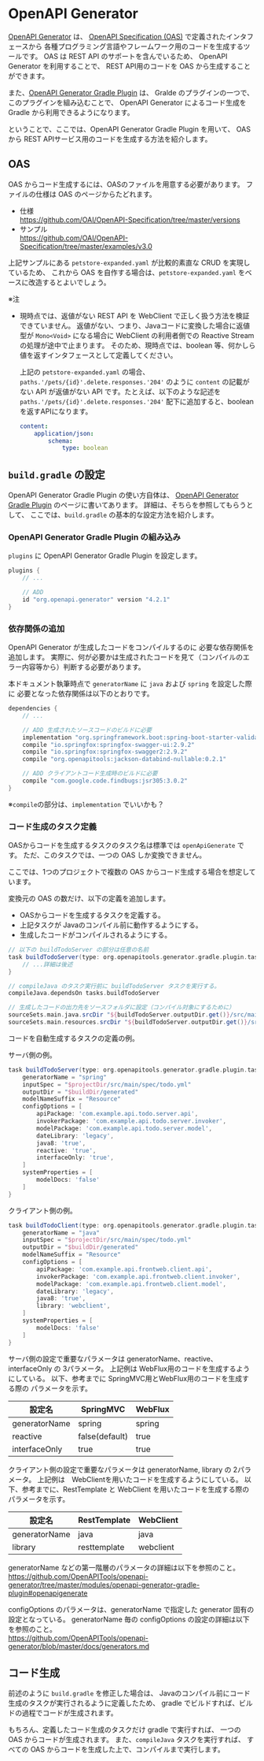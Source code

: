 OpenAPI Generator
===

[OpenAPI Generator](https://github.com/OpenAPITools/openapi-generator) は、
[OpenAPI Specification (OAS)](https://github.com/OAI/OpenAPI-Specification)
で定義されたインタフェースから
各種プログラミング言語やフレームワーク用のコードを生成するツールです。
OAS は REST API のサポートを含んでいるため、
OpenAPI Generator を利用することで、
REST API用のコードを OAS から生成することができます。

また、[OpenAPI Generator Gradle Plugin](https://github.com/OpenAPITools/openapi-generator/tree/master/modules/openapi-generator-gradle-plugin) は、
Gralde のプラグインの一つで、このプラグインを組み込むことで、
OpenAPI Generator によるコード生成を Gradle から利用できるようになります。

ということで、ここでは、OpenAPI Generator Gradle Plugin を用いて、
OAS から REST APIサービス用のコードを生成する方法を紹介します。

## OAS

OAS からコード生成するには、OASのファイルを用意する必要があります。
ファイルの仕様は OAS のページからたどれます。

- 仕様  
	https://github.com/OAI/OpenAPI-Specification/tree/master/versions
- サンプル  
	https://github.com/OAI/OpenAPI-Specification/tree/master/examples/v3.0

上記サンプルにある `petstore-expanded.yaml` が比較的素直な CRUD を実現しているため、
これから OAS を自作する場合は、`petstore-expanded.yaml` をベースに改造するとよいでしょう。

※注  
- 現時点では、返値がない REST API を WebClient で正しく扱う方法を検証できていません。
	返値がない、つまり、Javaコードに変換した場合に返値型が `Mono<Void>` になる場合に
	WebClient の利用者側での Reactive Stream の処理が途中で止まります。
	そのため、現時点では、boolean 等、何かしら値を返すインタフェースとして定義してください。  
	  
	上記の `petstore-expanded.yaml` の場合、`paths.'/pets/{id}'.delete.responses.'204'` のように `content` の記載がない API が返値がない API です。たとえば、以下のような記述を `paths.'/pets/{id}'.delete.responses.'204'` 配下に追加すると、boolean を返すAPIになります。
	```yaml
	content:
		application/json:
			schema:
				type: boolean
	```


## `build.gradle` の設定

OpenAPI Generator Gradle Plugin の使い方自体は、
[OpenAPI Generator Gradle Plugin](https://github.com/OpenAPITools/openapi-generator/tree/master/modules/openapi-generator-gradle-plugin) のページに書いてあります。
詳細は、そちらを参照してもらうとして、
ここでは、`build.gradle` の基本的な設定方法を紹介します。

### OpenAPI Generator Gradle Plugin の組み込み

`plugins` に OpenAPI Generator Gradle Plugin を設定します。

```groovy
plugins {
	// ...

    // ADD
    id "org.openapi.generator" version "4.2.1"
}
```

### 依存関係の追加

OpenAPI Generator が生成したコードをコンパイルするのに
必要な依存関係を追加します。
実際に、何が必要かは生成されたコードを見て（コンパイルのエラー内容等から）判断する必要があります。

本ドキュメント執筆時点で
`generatorName` に `java` および `spring` を設定した際に
必要となった依存関係は以下のとおりです。

```groovy
dependencies {
    // ...

	// ADD 生成されたソースコードのビルドに必要
	implementation "org.springframework.boot:spring-boot-starter-validation"
	compile "io.springfox:springfox-swagger-ui:2.9.2"
    compile "io.springfox:springfox-swagger2:2.9.2"
	compile "org.openapitools:jackson-databind-nullable:0.2.1"

    // ADD クライアントコード生成時のビルドに必要
  	compile "com.google.code.findbugs:jsr305:3.0.2"
}
```
※`compile`の部分は、`implementation` でいいかも？

### コード生成のタスク定義
OASからコードを生成するタスクのタスク名は標準では `openApiGenerate` です。
ただ、このタスクでは、一つの OAS しか変換できません。

ここでは、1つのプロジェクトで複数の OAS からコード生成する場合を想定しています。

変換元の OAS の数だけ、以下の定義を追加します。

- OASからコードを生成するタスクを定義する。
- 上記タスクが Javaのコンパイル前に動作するようにする。
- 生成したコードがコンパイルされるようにする。

```groovy
// 以下の buildTodoServer の部分は任意の名前
task buildTodoServer(type: org.openapitools.generator.gradle.plugin.tasks.GenerateTask){
    // ...詳細は後述
}

// compileJava のタスク実行前に buildTodoServer タスクを実行する。
compileJava.dependsOn tasks.buildTodoServer

// 生成したコードの出力先をソースフォルダに設定（コンパイル対象にするために）
sourceSets.main.java.srcDir "${buildTodoServer.outputDir.get()}/src/main/java"
sourceSets.main.resources.srcDir "${buildTodoServer.outputDir.get()}/src/main/resources"
```

コードを自動生成するタスクの定義の例。

サーバ側の例。
```groovy
task buildTodoServer(type: org.openapitools.generator.gradle.plugin.tasks.GenerateTask){
    generatorName = "spring"
    inputSpec = "$projectDir/src/main/spec/todo.yml"
    outputDir = "$buildDir/generated"
	modelNameSuffix = "Resource"
	configOptions = [
		apiPackage: 'com.example.api.todo.server.api',
		invokerPackage: 'com.example.api.todo.server.invoker',
		modelPackage: 'com.example.api.todo.server.model',
		dateLibrary: 'legacy',
		java8: 'true',
		reactive: 'true',
		interfaceOnly: 'true',
	]
    systemProperties = [
        modelDocs: 'false'
    ]
}
```

クライアント側の例。
```groovy
task buildTodoClient(type: org.openapitools.generator.gradle.plugin.tasks.GenerateTask){
    generatorName = "java"
    inputSpec = "$projectDir/src/main/spec/todo.yml"
    outputDir = "$buildDir/generated"
	modelNameSuffix = "Resource"
	configOptions = [
		apiPackage: 'com.example.api.frontweb.client.api',
		invokerPackage: 'com.example.api.frontweb.client.invoker',
		modelPackage: 'com.example.api.frontweb.client.model',
		dateLibrary: 'legacy',
		java8: 'true',
		library: 'webclient',
	]
    systemProperties = [
        modelDocs: 'false'
    ]
}
```

サーバ側の設定で重要なパラメータは generatorName、reactive、interfaceOnly の 3パラメータ。
上記例は WebFlux用のコードを生成するようにしている。
以下、参考までに SpringMVC用とWebFlux用のコードを生成する際の
パラメータを示す。

|設定名|SpringMVC|WebFlux|
|-|-|-|
|generatorName|spring|spring|
|reactive|false(default)|true|
|interfaceOnly|true|true|


クライアント側の設定で重要なパラメータは generatorName, library の 2パラメータ。
上記例は　WebClientを用いたコードを生成するようにしている。
以下、参考までに、RestTemplate と WebClient を用いたコードを生成する際の
パラメータを示す。

|設定名|RestTemplate|WebClient|
|-|-|-|
|generatorName|java|java|
|library|resttemplate|webclient|


generatorName などの第一階層のパラメータの詳細は以下を参照のこと。  
https://github.com/OpenAPITools/openapi-generator/tree/master/modules/openapi-generator-gradle-plugin#openapigenerate

configOptions のパラメータは、generatorName で指定した
generator 固有の設定となっている。
generatorName 毎の configOptions の設定の詳細は以下を参照のこと。  
https://github.com/OpenAPITools/openapi-generator/blob/master/docs/generators.md


## コード生成
前述のように `build.gradle` を修正した場合は、
Javaのコンパイル前にコード生成のタスクが実行されるように定義したため、
gradle でビルドすれば、ビルドの過程でコードが生成されます。

もちろん、定義したコード生成のタスクだけ gradle で実行すれば、
一つの OAS からコードが生成されます。
また、`compileJava` タスクを実行すれば、
すべての OAS からコードを生成した上で、コンパイルまで実行します。
